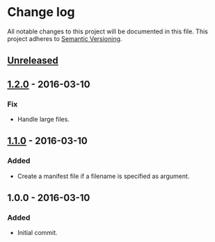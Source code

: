 # Change log

All notable changes to this project will be documented in this file.
This project adheres to [Semantic Versioning](http://semver.org/).

## [Unreleased]

## [1.2.0] - 2016-03-10
### Fix
  - Handle large files.

## [1.1.0] - 2016-03-10
### Added
  - Create a manifest file if a filename is specified as argument.

## 1.0.0 - 2016-03-10
### Added
  - Initial commit.

[Unreleased]: https://github.com/cr0cK/rev-data/compare/v1.2.0...HEAD
[1.2.0]: https://github.com/cr0cK/rev-data/compare/v1.2.0...1.1.0
[1.1.0]: https://github.com/cr0cK/rev-data/compare/v1.1.0...1.0.0
